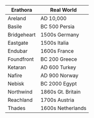 Erathora | Real World 
---------|-----------
Areland | AD 10,000 
Basile | BC 500 Persia
Bridgeheart | 1500s Germany 
Eastgate | 1500s Italia
Endubar | 1600s France 
Foundfront | BC 200 Greece 
Ketaran | AD 600 Turkey  
Nafire | AD 900 Norway 
Nebisk | BC 2000 Egypt 
Northwind | 1860s Gt. Britain 
Reachland | 1700s Austria
Thades | 1600s Netherlands 
